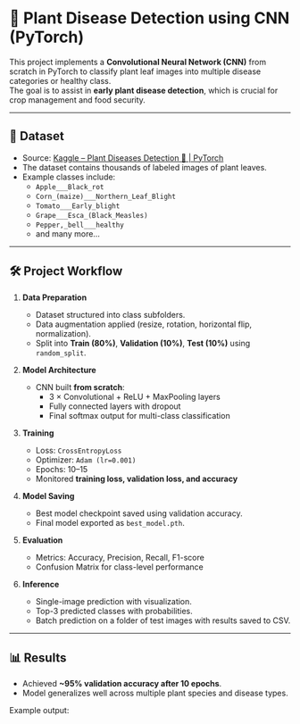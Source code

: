 # 🌱 Plant Disease Detection using CNN (PyTorch)

This project implements a **Convolutional Neural Network (CNN)** from scratch in PyTorch to classify plant leaf images into multiple disease categories or healthy class.  
The goal is to assist in **early plant disease detection**, which is crucial for crop management and food security.  

---

## 📂 Dataset

- Source: [Kaggle – Plant Diseases Detection 🍃 | PyTorch](https://www.kaggle.com/code/imtkaggleteam/plant-diseases-detection-pytorch)  
- The dataset contains thousands of labeled images of plant leaves.  
- Example classes include:  
  - `Apple___Black_rot`  
  - `Corn_(maize)___Northern_Leaf_Blight`  
  - `Tomato___Early_blight`  
  - `Grape___Esca_(Black_Measles)`  
  - `Pepper,_bell___healthy`  
  - and many more…  

---

## 🛠️ Project Workflow

1. **Data Preparation**
   - Dataset structured into class subfolders.
   - Data augmentation applied (resize, rotation, horizontal flip, normalization).
   - Split into **Train (80%)**, **Validation (10%)**, **Test (10%)** using `random_split`.

2. **Model Architecture**
   - CNN built **from scratch**:
     - 3 × Convolutional + ReLU + MaxPooling layers
     - Fully connected layers with dropout
     - Final softmax output for multi-class classification

3. **Training**
   - Loss: `CrossEntropyLoss`  
   - Optimizer: `Adam (lr=0.001)`  
   - Epochs: 10–15  
   - Monitored **training loss, validation loss, and accuracy**  

4. **Model Saving**
   - Best model checkpoint saved using validation accuracy.  
   - Final model exported as `best_model.pth`.  

5. **Evaluation**
   - Metrics: Accuracy, Precision, Recall, F1-score  
   - Confusion Matrix for class-level performance  

6. **Inference**
   - Single-image prediction with visualization.  
   - Top-3 predicted classes with probabilities.  
   - Batch prediction on a folder of test images with results saved to CSV.  

---

## 📊 Results

- Achieved **~95% validation accuracy after 10 epochs**.  
- Model generalizes well across multiple plant species and disease types.  

Example output:
